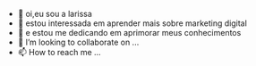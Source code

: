 - 👋 oi,eu sou a larissa
- 🌹 estou interessada em aprender mais sobre marketing digital
- 🌱 e estou me dedicando em aprimorar meus conhecimentos
- 💞️ I’m looking to collaborate on ...
- 📫 How to reach me ...

<!---
larigaby/larigaby is a ✨ special ✨ repository because its `README.md` (this file) appears on your GitHub profile.
You can click the Preview link to take a look at your changes.
--->
